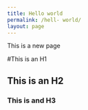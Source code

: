 ```yaml
---
title: Hello world
permalink: /hell- world/
layout: page
---
```

This is a new page

#This is an H1

## This is an H2

### This is and H3
